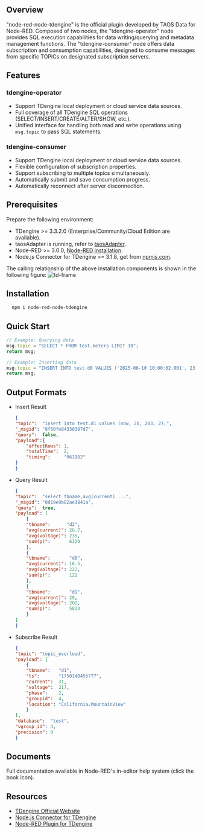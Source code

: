 ## Overview
"node-red-node-tdengine"​ is the official plugin developed by ​TAOS Data​ for Node-RED. Composed of two nodes, the "tdengine-operator"​ node provides SQL execution capabilities for data writing/querying and metadata management functions. The ​"tdengine-consumer"​ node offers data subscription and consumption capabilities, designed to consume messages from specific TOPICs on designated subscription servers.

## Features

### tdengine-operator
- Support TDengine local deployment or cloud service data sources. 
- Full coverage of all TDengine SQL operations (SELECT/INSERT/CREATE/ALTER/SHOW, etc.).
- Unified interface for handling both read and write operations using `msg.topic` to pass SQL statements.

### tdengine-consumer
- Support TDengine local deployment or cloud service data sources. 
- Flexible configuration of subscription properties. 
- Support subscribing to multiple topics simultaneously.
- Automatically submit and save consumption progress. 
- Automatically reconnect after server disconnection. 


## Prerequisites

Prepare the following environment:
- TDengine >= 3.3.2.0  (Enterprise/Community/Cloud Edition are available).
- taosAdapter is running, refer to [taosAdapter](https://docs.tdengine.com/tdengine-reference/components/taosadapter/).
- Node-RED >= 3.0.0, [Node-RED installation](https://nodered.org/docs/getting-started/).
- Node.js Connector for TDengine >= 3.1.8, get from [npmjs.com](https://www.npmjs.com/package/@tdengine/websocket).

The calling relationship of the above installation components is shown in the following figure:
 ![td-frame](img/td-frame.webp)


 ## Installation

 ``` bash
   npm i node-red-node-tdengine
 ```

 ## Quick Start

 ``` javascript
 // Example: Querying data
msg.topic = "SELECT * FROM test.meters LIMIT 10";
return msg;

// Example: Inserting data
msg.topic = "INSERT INTO test.d0 VALUES ('2025-06-10 10:00:02.001', 23.5, 220, 3)";
return msg;
 ```

 ## Output Formats

- Insert Result
    ``` json
    {
    "topic":  "insert into test.d1 values (now, 20, 203, 2);",
    "_msgid": "8f50fe84338387d7",
    "query":  false,
    "payload":{
        "affectRows": 1,
        "totalTime":  2,
        "timing":     "961982"
    }
    }
    ```

- Query Result
    ``` json
    {
    "topic":  "select tbname,avg(current) ...",
    "_msgid": "0d19e9b82ae3841a",
    "query":  true,
    "payload": [
        {
        "tbname":      "d2",
        "avg(current)": 26.7,
        "avg(voltage)": 235,
        "sum(p)":       6329
        },
        {
        "tbname":       "d0",
        "avg(current)": 16.5,
        "avg(voltage)": 222,
        "sum(p)":       121
        },
        {
        "tbname":       "d1",
        "avg(current)": 29,
        "avg(voltage)": 202,
        "sum(p)":       5833
        }
    ]
    }
    ```

- Subscribe Result
    ``` json
    {
    "topic": "topic_overload",
    "payload": [
        {
        "tbname":   "d1",
        "ts":       "1750140456777",
        "current":  31,
        "voltage":  217,
        "phase":    2,
        "groupid":  4,
        "location": "California.MountainView"
        }
    ],
    "database":  "test",
    "vgroup_id": 4,
    "precision": 0
    }
    ```

## Documents

Full documentation available in Node-RED's in-editor help system (click the book icon).

## Resources
- [TDengine Official Website](http://www.tdengine.com)
- [Node.js Connector for TDengine](https://docs.tdengine.com/tdengine-reference/client-libraries/node/)
- [Node-RED Plugin for TDengine](https://docs.tdengine.com/third-party/collection/NODE-RED/)